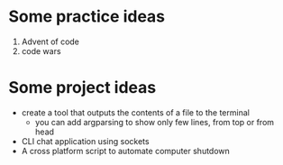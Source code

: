 # Some practice ideas
1. Advent of code
2. code wars

# Some project ideas
- create a tool that outputs the contents of a file to the terminal
    - you can add argparsing to show only few lines, from top or from head
- CLI chat application using sockets
- A cross platform script to automate computer shutdown